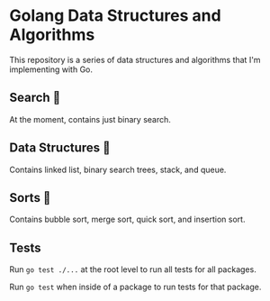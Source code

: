 # Golang Data Structures and Algorithms

This repository is a series of data structures and algorithms that I'm implementing with Go.

## Search 🔎

At the moment, contains just binary search.

## Data Structures 🚧

Contains linked list, binary search trees, stack, and queue.

## Sorts 💁

Contains bubble sort, merge sort, quick sort, and insertion sort.

## Tests

Run `go test ./...` at the root level to run all tests for all packages.

Run `go test` when inside of a package to run tests for that package.
